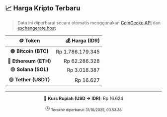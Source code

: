 

<!-- HARGA_KRIPTO -->
## 📈 Harga Kripto Terbaru

> Data ini diperbarui secara otomatis menggunakan [CoinGecko API](https://www.coingecko.com/) dan [exchangerate.host](https://exchangerate.host/)

<div align="center">

| 🪙 Token | 💰 Harga (IDR) |
|:------:|---------------:|
| 🟠 **Bitcoin (BTC)**   | Rp 1.786.179.345 |
| 🔵 **Ethereum (ETH)**  | Rp 62.286.328 |
| 🟣 **Solana (SOL)**    | Rp 3.018.387 |
| 🟢 **Tether (USDT)**   | Rp 16.627 |

---

💱 **Kurs Rupiah (USD → IDR)**: Rp 16.624

🕒 <sub>Terakhir diperbarui: 31/10/2025, 03.53.38</sub>

</div>
<!-- /HARGA_KRIPTO -->